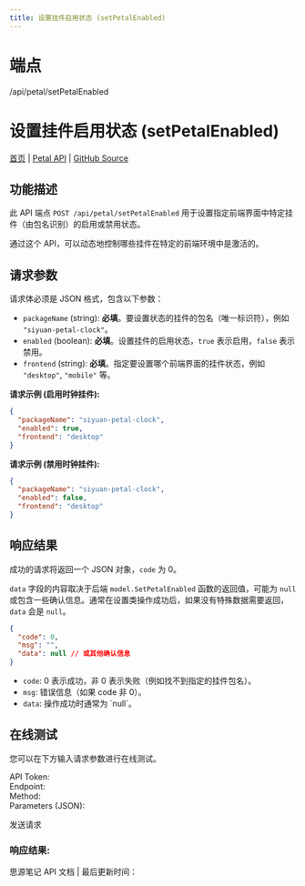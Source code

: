 ```yaml
---
title: 设置挂件启用状态 (setPetalEnabled)
---
```

# 端点

/api/petal/setPetalEnabled

# 设置挂件启用状态 (setPetalEnabled)

[首页](../index.html) | [Petal API](index.html) | [GitHub Source](https://github.com/siyuan-note/siyuan/blob/master/kernel/api/petal.go#L41)

## 功能描述

此 API 端点 `POST /api/petal/setPetalEnabled` 用于设置指定前端界面中特定挂件（由包名识别）的启用或禁用状态。

通过这个 API，可以动态地控制哪些挂件在特定的前端环境中是激活的。

## 请求参数

请求体必须是 JSON 格式，包含以下参数：

-   `packageName` (string): **必填**。要设置状态的挂件的包名（唯一标识符），例如 `"siyuan-petal-clock"`。
-   `enabled` (boolean): **必填**。设置挂件的启用状态，`true` 表示启用，`false` 表示禁用。
-   `frontend` (string): **必填**。指定要设置哪个前端界面的挂件状态，例如 `"desktop"`, `"mobile"` 等。

**请求示例 (启用时钟挂件):**

```json
{
  "packageName": "siyuan-petal-clock",
  "enabled": true,
  "frontend": "desktop"
}
```

**请求示例 (禁用时钟挂件):**

```json
{
  "packageName": "siyuan-petal-clock",
  "enabled": false,
  "frontend": "desktop"
}
```

## 响应结果

成功的请求将返回一个 JSON 对象，`code` 为 0。

`data` 字段的内容取决于后端 `model.SetPetalEnabled` 函数的返回值，可能为 `null` 或包含一些确认信息。通常在设置类操作成功后，如果没有特殊数据需要返回，`data` 会是 `null`。

```json
{
  "code": 0,
  "msg": "",
  "data": null // 或其他确认信息
}
```

-   `code`: 0 表示成功，非 0 表示失败（例如找不到指定的挂件包名）。
-   `msg`: 错误信息（如果 code 非 0）。
-   `data`: 操作成功时通常为 \`null\`。

## 在线测试

您可以在下方输入请求参数进行在线测试。

API Token:   
Endpoint:   
Method:   
Parameters (JSON):  
  
发送请求

### 响应结果:

思源笔记 API 文档 | 最后更新时间：


